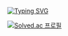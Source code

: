 [![Typing SVG](https://readme-typing-svg.demolab.com/?lines=Hyungyu+Andy+Lee;alias+tentiti)](https://git.io/typing-svg)

[![Solved.ac
프로필](http://mazassumnida.wtf/api/generate_badge?boj=tentiti)](https://solved.ac/tentiti)

<!--
**tentiti/tentiti** is a ✨ _special_ ✨ repository because its `README.md` (this file) appears on your GitHub profile.

Here are some ideas to get you started:

- 🔭 I’m currently working on ...
- 🌱 I’m currently learning ...
- 👯 I’m looking to collaborate on ...
- 🤔 I’m looking for help with ...
- 💬 Ask me about ...
- 📫 How to reach me: ...
- 😄 Pronouns: ...
- ⚡ Fun fact: ...
-->
